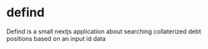 # defind
Defind is a small nextjs application about searching collaterized debt positions based on an input id data
